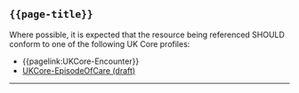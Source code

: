 ## <code>{{page-title}}</code>

Where possible, it is expected that the resource being referenced SHOULD conform to one of the following UK Core profiles:
- {{pagelink:UKCore-Encounter}}
- [UKCore-EpisodeOfCare (draft)](https://simplifier.net/guide/UKCoreImplementationGuideAssetsinDevelopment/Home/ProfilesandExtensions/Profile-UKCore-EpisodeOfCare)

---